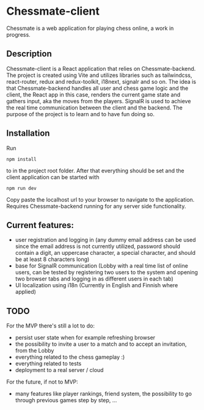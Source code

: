 # Chessmate-client

Chessmate is a web application for playing chess online, a work in progress.

## Description

Chessmate-client is a React application that relies on Chessmate-backend. The project is created using Vite and utilizes libraries such as tailwindcss, react-router, redux and redux-toolkit, i18next, signalr and so on. The idea is that Chessmate-backend handles all user and chess game logic and the client, the React app in this case, renders the current game state and gathers input, aka the moves from the players. SignalR is used to achieve the real time communication between the client and the backend. The purpose of the project is to learn and to have fun doing so.

## Installation

Run

```
npm install
```
to in the project root folder. After that everything should be set and the client application can be started with
```
npm run dev
```
Copy paste the localhost url to your browser to navigate to the application. Requires Chessmate-backend running for any server side functionality.

## Current features:
- user registration and logging in (any dummy email address can be used since the email address is not currently utilized, password should contain a digit, an uppercase character, a special character, and should be at least 8 characters long)
- base for SignalR communication (Lobby with a real time list of online users, can be tested by registering two users to the system and opening two browser tabs and logging in as different users in each tab)
- UI localization using i18n (Currently in English and Finnish where applied)

## TODO
For the MVP there's still a lot to do:
- persist user state when for example refreshing browser
- the possibility to invite a user to a match and to accept an invitation, from the Lobby
- everything related to the chess gameplay :)
- everything related to tests
- deployment to a real server / cloud

For the future, if not to MVP:
- many features like player rankings, friend system, the possibility to go through previous games step by step, ...